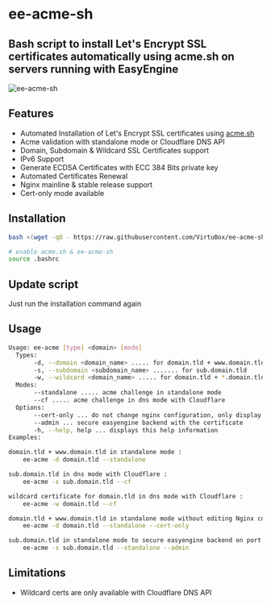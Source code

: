 # ee-acme-sh

## Bash script to install Let's Encrypt SSL certificates automatically using acme.sh on servers running with EasyEngine

![ee-acme-sh](https://raw.githubusercontent.com/VirtuBox/ee-acme-sh/master/ee-acme.png)

## Features

- Automated Installation of Let's Encrypt SSL certificates using [acme.sh](http://acme.sh)
- Acme validation with standalone mode or Cloudflare DNS API
- Domain, Subdomain & Wildcard SSL Certificates support
- IPv6 Support
- Generate ECDSA Certificates with ECC 384 Bits private key
- Automated Certificates Renewal
- Nginx mainline & stable release support
- Cert-only mode available

## Installation

```bash
bash <(wget -qO - https://raw.githubusercontent.com/VirtuBox/ee-acme-sh/master/install.sh)

# enable acme.sh & ee-acme-sh
source .bashrc
```

## Update script

Just run the installation command again

## Usage

```bash
Usage: ee-acme [type] <domain> [mode]
  Types:
       -d, --domain <domain_name> ..... for domain.tld + www.domain.tld
       -s, --subdomain <subdomain_name> ....... for sub.domain.tld
       -w, --wildcard <domain_name> ..... for domain.tld + *.domain.tld
  Modes:
       --standalone ..... acme challenge in standalone mode
       --cf ..... acme challenge in dns mode with Cloudflare
  Options:
       --cert-only ... do not change nginx configuration, only display it
       --admin ... secure easyengine backend with the certificate
       -h, --help, help ... displays this help information
Examples:

domain.tld + www.domain.tld in standalone mode :
    ee-acme -d domain.tld --standalone

sub.domain.tld in dns mode with Cloudflare :
    ee-acme -s sub.domain.tld --cf

wildcard certificate for domain.tld in dns mode with Cloudflare :
    ee-acme -w domain.tld --cf

domain.tld + www.domain.tld in standalone mode without editing Nginx configuration :
    ee-acme -d domain.tld --standalone --cert-only

sub.domain.tld in standalone mode to secure easyengine backend on port 22222 :
    ee-acme -s sub.domain.tld --standalone --admin
```

## Limitations

- Wildcard certs are only available with Cloudflare DNS API